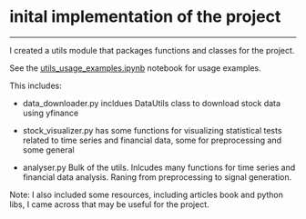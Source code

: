 # inital implementation of the project


----
I created a utils module that packages functions and classes for the project.

See the [utils_usage_examples.ipynb](https://github.com/DarienNouri/Trading-Strategy-Prjoect/blob/c6327f94ccef0929b11cef79f4a6d02e51100c98/examples/utils_usage_examples.ipynb) notebook for usage examples.

 This includes:

- data_downloader.py
incldues DataUtils class to download stock data using yfinance

- stock_visualizer.py
has some functions for visualizing statistical tests related to time series and financial data, some for preprocessing and some general

- analyser.py
Bulk of the utils. Inlcudes many functions for time series and financial data analysis. Raning from preprocessing to signal generation.

Note: I also included some resources, including articles book and python libs, I came across that may be useful for the project.